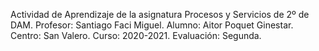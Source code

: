 Actividad de Aprendizaje de la asignatura Procesos y Servicios de 2º de DAM.
Profesor: Santiago Faci Miguel.
Alumno: Aitor Poquet Ginestar.
Centro: San Valero.
Curso: 2020-2021.
Evaluación: Segunda.
